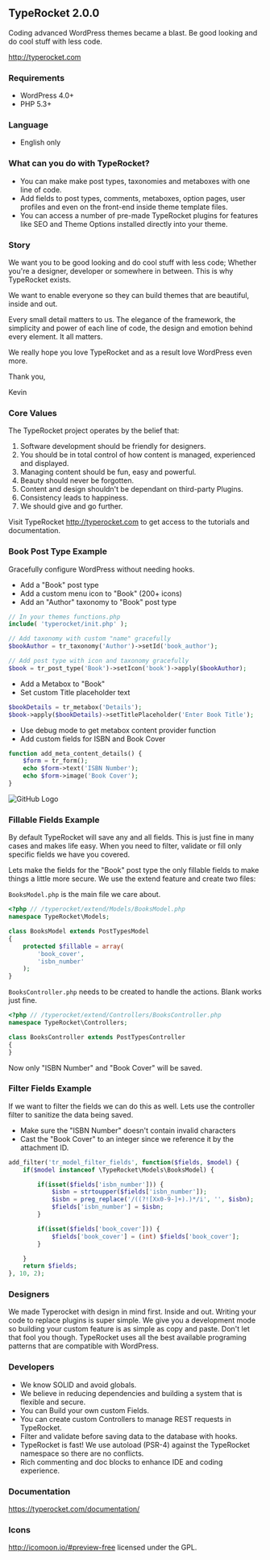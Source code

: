 ## TypeRocket 2.0.0
Coding advanced WordPress themes became a blast. Be good looking and do cool stuff with less code.

http://typerocket.com

### Requirements

- WordPress 4.0+
- PHP 5.3+

### Language

- English only

### What can you do with TypeRocket?

- You can make make post types, taxonomies and metaboxes with one line of code.
- Add fields to post types, comments, metaboxes, option pages, user profiles and even on the front-end inside theme template files.
- You can access a number of pre-made TypeRocket plugins for features like SEO and Theme Options installed directly into your theme.

### Story

We want you to be good looking and do cool stuff with less code; Whether you're a designer, developer or somewhere in between. This is why TypeRocket exists.

We want to enable everyone so they can build themes that are beautiful, inside and out.

Every small detail matters to us. The elegance of the framework, the simplicity and power of each line of code, the design and emotion behind every element. It all matters.

We really hope you love TypeRocket and as a result love WordPress even more.

Thank you,

Kevin

### Core Values

The TypeRocket project operates by the belief that:

1. Software development should be friendly for designers.
2. You should be in total control of how content is managed, experienced and displayed.
3. Managing content should be fun, easy and powerful.
4. Beauty should never be forgotten.
5. Content and design shouldn't be dependant on third-party Plugins.
6. Consistency leads to happiness.
7. We should give and go further.

Visit TypeRocket http://typerocket.com to get access to the tutorials and documentation.

### Book Post Type Example

Gracefully configure WordPress without needing hooks.

- Add a "Book" post type
- Add a custom menu icon to "Book" (200+ icons)
- Add an "Author" taxonomy to "Book" post type

```php
// In your themes functions.php
include( 'typerocket/init.php' );

// Add taxonomy with custom "name" gracefully
$bookAuthor = tr_taxonomy('Author')->setId('book_author');

// Add post type with icon and taxonomy gracefully
$book = tr_post_type('Book')->setIcon('book')->apply($bookAuthor);
```

- Add a Metabox to "Book"
- Set custom Title placeholder text

```php
$bookDetails = tr_metabox('Details');
$book->apply($bookDetails)->setTitlePlaceholder('Enter Book Title');
```

- Use debug mode to get metabox content provider function
- Add custom fields for ISBN and Book Cover

```php
function add_meta_content_details() {
    $form = tr_form();
    echo $form->text('ISBN Number');
    echo $form->image('Book Cover');
}
```

![GitHub Logo](http://typerocket.com/github/typerocket-book-example.png)

### Fillable Fields Example

By default TypeRocket will save any and all fields. This is just fine in many cases and makes life easy. When you need to filter, validate or fill only specific fields we have you covered.

Lets make the fields for the "Book" post type the only fillable fields to make things a little more secure. We use the extend feature and create two files:

`BooksModel.php` is the main file we care about.

```php
<?php // /typerocket/extend/Models/BooksModel.php
namespace TypeRocket\Models;

class BooksModel extends PostTypesModel
{
    protected $fillable = array(
        'book_cover',
        'isbn_number'
    );
}
```

`BooksController.php` needs to be created to handle the actions. Blank works just fine.

```php
<?php // /typerocket/extend/Controllers/BooksController.php
namespace TypeRocket\Controllers;

class BooksController extends PostTypesController
{
}
```

Now only "ISBN Number" and "Book Cover" will be saved.

### Filter Fields Example

If we want to filter the fields we can do this as well. Lets use the controller filter to sanitize the data being saved.

- Make sure the "ISBN Number" doesn't contain invalid characters
- Cast the "Book Cover" to an integer since we reference it by the attachment ID.

```php
add_filter('tr_model_filter_fields', function($fields, $model) {
    if($model instanceof \TypeRocket\Models\BooksModel) {

        if(isset($fields['isbn_number'])) {
            $isbn = strtoupper($fields['isbn_number']);
            $isbn = preg_replace('/((?![Xx0-9-]+).)*/i', '', $isbn);
            $fields['isbn_number'] = $isbn;
        }

        if(isset($fields['book_cover'])) {
            $fields['book_cover'] = (int) $fields['book_cover'];
        }

    }
    return $fields;
}, 10, 2);
```

### Designers

We made Typerocket with design in mind first. Inside and out. Writing your code to replace plugins is super simple. We give you a development mode so building your custom feature is as simple as copy and paste. Don't let that fool you though. TypeRocket uses all the best available programing patterns that are compatible with WordPress.

### Developers

- We know SOLID and avoid globals.
- We believe in reducing dependencies and building a system that is flexible and secure.
- You can Build your own custom Fields.
- You can create custom Controllers to manage REST requests in TypeRocket.
- Filter and validate before saving data to the database with hooks.
- TypeRocket is fast! We use autoload (PSR-4) against the TypeRocket namespace so there are no conflicts.
- Rich commenting and doc blocks to enhance IDE and coding experience.

### Documentation

https://typerocket.com/documentation/

### Icons

http://icomoon.io/#preview-free licensed under the GPL.